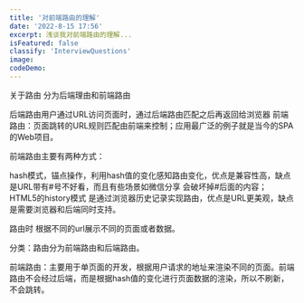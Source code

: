 ```yaml
---
title: '对前端路由的理解'
date: '2022-8-15 17:56'
excerpt: 浅谈我对前端路由的理解...
isFeatured: false
classify: 'InterviewQuestions'
image:
codeDemo:
---
```


关于路由 分为后端理由和前端路由

后端路由用户通过URL访问页面时，通过后端路由匹配之后再返回给浏览器
前端路由：页面跳转的URL规则匹配由前端来控制；应用最广泛的例子就是当今的SPA的Web项目。

前端路由主要有两种方式：

hash模式，锚点操作，利用hash值的变化感知路由变化，优点是兼容性高，缺点是URL带有#号不好看，而且有些场景如微信分享 会破坏掉#后面的内容；
HTML5的history模式 是通过浏览器历史记录实现路由，优点是URL更美观，缺点是需要浏览器和后端同时支持。


路由时 根据不同的url展示不同的页面或者数据。

分类：路由分为前端路由和后端路由。

前端路由：主要用于单页面的开发，根据用户请求的地址来渲染不同的页面。前端路由不会经过后端，而是根据hash值的变化进行页面数据的渲染，所以不刷新，不会跳转。
